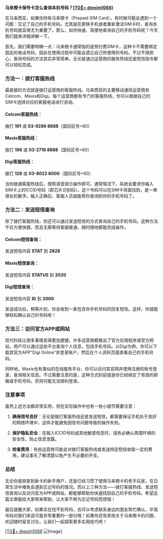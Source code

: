 **马来橙卡保号卡怎么查询本机号码？[[TG💪+ @esim1088](https://t.me/s/esim1088)]**

在马来西亚，如果你持有马来橙卡（Prepaid SIM Card），有时候可能会遇到一个问题：忘记了自己的手机号码。尤其是在更换手机或者重新激活SIM卡时，查询本机号码就显得尤为重要了。那么，如何快速、简便地查询自己的手机号码呢？今天我们就来详细讲解一下。

首先，我们需要明确一点：马来橙卡通常指的是预付费SIM卡，这种卡不需要绑定固定的电话号码，因此在使用过程中可能会遗忘自己所使用的号码。不过不用担心，查询号码的方法其实非常简单，无论是通过运营商的服务热线还是短信指令都可以轻松完成。

### 方法一：拨打客服热线

最直接的方式就是拨打运营商的客服热线。马来西亚的主要移动通信运营商有Celcom、Maxis和Digi。每个运营商都有专门的客服热线，你可以根据自己的SIM卡选择对应的客服电话进行咨询。

#### Celcom客服热线：
拨打 **191** 或 **03-9286 8888**（国际区号+60）

#### Maxis客服热线：
拨打 **196** 或 **03-2716 8888**（国际区号+60）

#### Digi客服热线：
拨打 **128** 或 **03-8022 8000**（国际区号+60）

当你拨通客服热线后，按照语音提示操作即可。通常情况下，系统会要求你输入SIM卡上的ICCID号码（即芯片识别码）。这个号码可以在SIM卡背面找到，是一串很长的数字。输入正确后，客服人员就能帮你查询到你的手机号码了。

### 方法二：发送短信查询

除了拨打客服热线，你还可以通过发送短信的方式查询自己的手机号码。这种方法不仅方便快捷，而且无需等待客服接通，随时随地都能完成操作。

#### Celcom短信查询：
发送短信内容 **STAT** 到 **2828**

#### Maxis短信查询：
发送短信内容 **STATUS** 到 **2020**

#### Digi短信查询：
发送短信内容 **ID** 到 **2000**

发送成功后，稍等片刻，你会收到一条包含你手机号码的回复短信。这样，你就能够轻松确认自己的号码啦！

### 方法三：访问官方APP或网站

现代科技让很多事情变得更加便捷。许多运营商都推出了官方应用程序或官方网站，用户可以通过这些平台查询个人信息，包括手机号码。以Digi为例，你可以下载其官方APP“Digi Online”并登录账户，然后在个人资料页面查看自己的手机号码。

同样地，Maxis也有类似的在线服务平台，你可以访问其官网并使用注册的账号登录，查询相关信息。不过需要注意的是，这种方式的前提是你已经绑定了有效的邮箱或手机号码，否则可能无法顺利登录。

### 注意事项

虽然上述方法都非常实用，但在实际操作中也有一些小细节需要注意：

1. **确保信号良好**：无论是拨打客服热线还是发送短信，都需要保证手机处于良好的网络环境中，这样才能避免因信号问题导致的操作失败。
   
2. **保护隐私安全**：在输入ICCID号码或其他敏感信息时，请务必确认周围环境的安全性，防止信息泄露。

3. **检查费用**：有些运营商可能会对拨打客服热线或发送特定短信收取一定的费用，建议事先了解清楚以免产生不必要的开支。

### 总结

无论你是刚拿到新卡的新手用户，还是已经习惯了使用马来橙卡的老手玩家，在日常生活中难免会遇到忘记号码的情况。而以上三种方法——拨打客服热线、发送短信查询以及访问官方APP或网站，都能够帮助你快速找回自己的手机号码。希望这篇文章能给大家带来帮助，让大家不再为忘记号码而烦恼！

最后提醒大家，如果实在找不到号码，也可以考虑联系身边的朋友帮忙确认，毕竟号码对我们来说可是非常重要的一部分哦！如果你还有其他关于马来橙卡的问题，欢迎随时留言讨论，让我们一起探索更多实用技巧吧！

[[TG💪+ @esim1088](https://t.me/s/esim1088) ![Image](https://i.postimg.cc/4NQfJmqS/Snipaste-2025-05-13-00-14-12.png)]